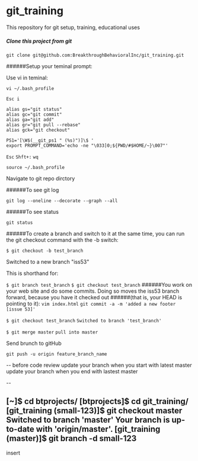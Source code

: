 # git_training


This repository for git setup, training, educational uses


##### Clone this project from git
`git clone git@github.com:BreakthroughBehavioralInc/git_training.git`

######Setup your teminal prompt:

Use vi in teminal:

`vi ~/.bash_profile`

```
Esc i
```

```
alias gs="git status"
alias gc="git commit"
alias ga="git add"
alias gr="git pull --rebase"
alias gck="git checkout"

PS1='[\W$(__git_ps1 " (%s)")]\$ '
export PROMPT_COMMAND='echo -ne "\033]0;${PWD/#$HOME/~}\007"'

```
`Esc`
`Shft+:`
`wq`

`source ~/.bash_profile`

Navigate to git repo dirctory

######To see git log

`git log --oneline --decorate --graph --all`

######To see status

`git status`

######To create a branch and switch to it at the same time, you can run the git checkout command with the -b switch:

`$ git checkout -b test_branch`

Switched to a new branch "iss53"

This is shorthand for:

`$ git branch test_branch`
`$ git checkout test_branch`
######You work on your web site and do some commits. Doing so moves the iss53 branch forward, because you have it checked out ######(that is, your HEAD is pointing to it):
`vim index.html`
`git commit -a -m 'added a new footer [issue 53]'`

`$ git checkout test_branch`
`Switched to branch 'test_branch'`

`$ git merge master` `pull into master`

Send brunch to gitHub

`git push -u origin feature_branch_name`


--
before code review 
update your branch when you start with latest master
update your branch when you end with lastest master


--

[~]$ cd btprojects/
[btprojects]$ cd git_training/
[git_training (small-123)]$ git checkout master
Switched to branch 'master'
Your branch is up-to-date with 'origin/master'.
[git_training (master)]$ git branch -d small-123
--
insert


